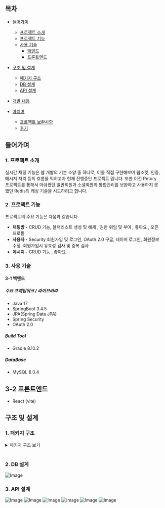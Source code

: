 ## 목차
- [들어가며](#들어가며)
    - [프로젝트 소개](#1-프로젝트-소개)
    - [프로젝트 기능](#2-프로젝트-기능)
    - [사용 기술](#3-사용-기술)
        - [백엔드](#3-1-백엔드)
        - [프론트엔드](#3-2-프론트엔드)

- [구조 및 설계](#구조-및-설계)
    - [패키지 구조](#1-패키지-구조)
    - [DB 설계](#2-db-설계)
    - [API 설계](#3-api-설계)

- [개발 내용](#개발-내용)

- [마치며](#마치며)
    - [프로젝트 보완사항](#1-프로젝트-보완사항)
    - [후기](#2-후기)

## 들어가며
### 1. 프로젝트 소개

실시간 채팅 기능은 웹 개발의 기본 소양 중 하나로, 이를 직접 구현해보며 웹소켓, 인증, 메시지 처리 등의 흐름을 익히고자 현재 진행중인 프로젝트 입니다.
또한 이전 Petory 프로젝트를 통해서 아쉬웠던 일반회원과 소셜회원의 통합관리를 보완하고 사용하지 못했던 Redis의 캐싱 기술을 시도하려고 합니다.



### 2. 프로젝트 기능

프로젝트의 주요 기능은 다음과 같습니다.
- **채팅방 -** CRUD 기능, 블랙리스트 생성 및 해제 , 권한 위임 및 부여 , 좋아요 , 오픈 프로필
- **사용자 -** Security 회원가입 및 로그인, OAuth 2.0 구글, 네이버 로그인, 회원정보 수정, 회원가입시 유효성 검사 및 중복 검사
- **메시지 -** CRUD 기능 , 좋아요 

### 3. 사용 기술

#### 3-1 백엔드

##### 주요 프레임워크 / 라이브러리
- Java 17
- SpringBoot 3.4.5
- JPA(Spring Data JPA)
- Spring Security
- OAuth 2.0

##### Build Tool
- Gradle 8.10.2

##### DataBase
- MySQL 8.0.4

## 3-2 프론트엔드
- React (vite)


## 구조 및 설계

### 1. 패키지 구조

<details>

<summary>패키지 구조 보기</summary>   


```
+---main
|   +---generated
|   +---java
|   |   \---com
|   |       \---kimje
|   |           \---chat
|   |               |   BackendApplication.java
|   |               |
|   |               +---common
|   |               |   \---response
|   |               |           ApiResponse.java
|   |               |
|   |               +---emailauth
|   |               |   +---entity
|   |               |   \---repository
|   |               \---user
|   |                   +---controller
|   |                   |       UserController.java
|   |                   |
|   |                   +---dto
|   |                   |       UserRequestDTO.java
|   |                   |
|   |                   +---entity
|   |                   |       Users.java
|   |                   |
|   |                   +---enums
|   |                   |       UserRole.java
|   |                   |
|   |                   +---repository
|   |                   |       UserRepository.java
|   |                   |
|   |                   \---service
|   |                           UserService.java
|   |
|   \---resources
|           application.properties
|
\---test
    \---java
        \---com
            \---kimje
                \---chat
                    |   BackendApplicationTests.java
                    |
                    \---user
                        \---service
                                UserServiceTest.java
 ```

 </details>   
 <br/>    

### 2. DB 설계
![Image](https://github.com/user-attachments/assets/7f71e4f1-94dc-48b9-a1f8-2569e4e9cc31)

### 3. API 설계
![Image](https://github.com/user-attachments/assets/151c1277-5bc9-4b1f-9551-71850fac443d)
![Image](https://github.com/user-attachments/assets/a7cd1092-059e-448e-a824-9cd5498cf84c)
![Image](https://github.com/user-attachments/assets/d254d417-a730-49b1-8417-55e50353bf3d)
![Image](https://github.com/user-attachments/assets/238bc595-f7fd-41cd-9da0-5902d05b3859)
![Image](https://github.com/user-attachments/assets/34d5c50a-165a-4c81-a68c-bd6848385be9)
![Image](https://github.com/user-attachments/assets/b0eceec6-9a2d-435e-b98d-69dcad06866f)